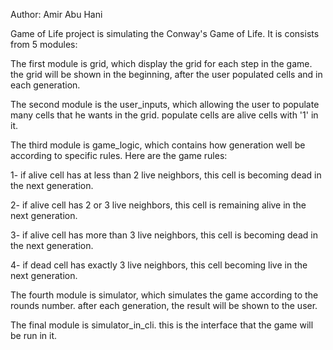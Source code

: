 Author: Amir Abu Hani

Game of Life project is simulating the Conway's Game of Life. It is consists from 5 modules:

The first module is grid, which display the grid for each step in the game. the grid will be shown in the beginning, 
after the user populated cells and in each generation.

The second module is the user_inputs, which allowing the user to populate many cells that he wants in the grid. 
populate cells are alive cells with '1' in it.

The third module is game_logic, which contains how generation well be according to specific rules.
Here are the game rules:

1- if alive cell has at less than 2 live neighbors, this cell is becoming dead in the next generation.

2- if alive cell has 2 or 3 live neighbors, this cell is remaining alive in the next generation. 

3- if alive cell has more than 3 live neighbors, this cell is becoming dead in the next generation.

4- if dead cell has exactly 3 live neighbors, this cell becoming live in the next generation.

The fourth module is simulator, which simulates the game according to the rounds number. after each
generation, the result will be shown to the user.

The final module is simulator_in_cli. this is the interface that the game will be run in it. 
